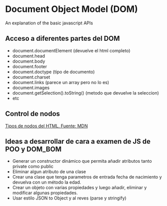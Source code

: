 # Document Object Model (DOM)
An explanation of the basic javascript APIs

## Acceso a diferentes partes del DOM
* document.documentElement (devuelve el html completo)
* document.head
* document.body
* document.footer
* document.doctype (tipo de documento)
* document.charset
* document.links (parece un array pero no lo es)
* document.images
* document.getSelection().toString() (metodo que devuelve la seleccion)
* etc

## Control de nodos
[Tipos de nodos del HTML. Fuente: MDN](https://developer.mozilla.org/en-US/docs/Web/API/Node/nodeType)

## Ideas a desarrollar de cara a examen de JS de POO y DOM_BOM
- Generar un constructor dinámico que permita añadir atributos tanto private como public
- Eliminar algun atributo de una clase
- Crear una clase que tenga parametros de entrada fecha de nacimiento y devuelva con un método la edad.
- Crear un objeto con varias propiedades y luego añadir, eliminar y modificar algunas propiedades.
- Usar estilo JSON to Object y al reves (parse y stringify)
